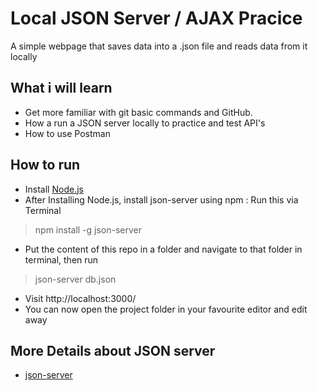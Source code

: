 # Local JSON Server / AJAX Pracice

A simple webpage that saves data into a .json file and reads data from it locally


## What i will learn

* Get more familiar with git basic commands and GitHub.
* How a run a JSON server locally to practice and test API's
* How to use Postman


## How to run

* Install [Node.js](https://nodejs.org/en/download/)
* After Installing Node.js, install json-server using npm : Run this via Terminal
> npm install -g json-server
* Put the content of this repo in a folder and navigate to that folder in terminal, then run
> json-server db.json
* Visit http://localhost:3000/ 
* You can now open the project folder in your favourite editor and edit away

## More Details about JSON server
*  [json-server](https://www.npmjs.com/package/json-server)